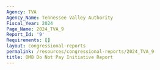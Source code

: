 ```yaml
---
Agency: TVA
Agency_Name: Tennessee Valley Authority
Fiscal_Year: 2024
Page_Name: 2024_TVA_9
Report_Id: '9'
Requirements: []
layout: congressional-reports
permalink: /resources/congressional-reports/2024_TVA_9
title: OMB Do Not Pay Initiative Report
---
```

